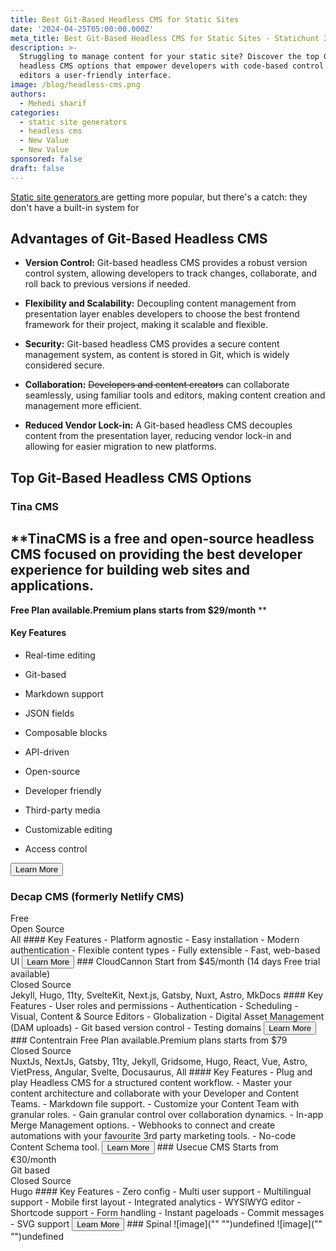 ```yaml
---
title: Best Git-Based Headless CMS for Static Sites
date: '2024-04-25T05:00:00.000Z'
meta_title: Best Git-Based Headless CMS for Static Sites - Statichunt 2024
description: >-
  Struggling to manage content for your static site? Discover the top Git-based
  headless CMS options that empower developers with code-based control and give
  editors a user-friendly interface.
image: /blog/headless-cms.png
authors:
  - Mehedi sharif
categories:
  - static site generators
  - headless cms
  - New Value
  - New Value
sponsored: false
draft: false
---
```


<a href="/blog/static-site-generators" target="_blank"> Static site generators </a> are getting more popular, but there's a catch: they don't have a built-in system for
## Advantages of Git-Based Headless CMS
- **Version Control:** Git-based headless CMS provides a robust version control system, allowing developers to track changes, collaborate, and roll back to previous versions if needed.

- **Flexibility and Scalability:** Decoupling content management from presentation layer enables developers to choose the best frontend framework for their project, making it scalable and flexible.

- **Security:** Git-based headless CMS provides a secure content management system, as content is stored in Git, which is widely considered secure.

- **Collaboration:** ~~Developers and content creators~~ can collaborate seamlessly, using familiar tools and editors, making content creation and management more efficient.

- **Reduced Vendor Lock-in:** A Git-based headless CMS decouples content from the presentation layer, reducing vendor lock-in and allowing for easier migration to new platforms.

## Top Git-Based Headless CMS Options
### Tina CMS
## **TinaCMS is a free and open-source headless CMS focused on providing the best developer experience for building web sites and applications.
**Free Plan available.Premium plans starts from $29/month** **
#### Key Features
- Real-time editing

- Git-based

- Markdown support

- JSON fields

- Composable blocks

- API-driven

- Open-source

- Developer friendly

- Third-party media

- Customizable editing

- Access control

<Button href="https://tina.io/" >Learn More </Button>
### Decap CMS (formerly Netlify CMS)
<Mockup src="/blog/decap-cms.png" alt="Decap headless cms" />
Free <br/>
Open Source <br/>
All
#### Key Features
- Platform agnostic
- Easy installation
- Modern authentication
- Flexible content types
- Fully extensible
- Fast, web-based UI
<Button href="https://decapcms.org/" >Learn More </Button>
### CloudCannon
<Mockup src="/blog/cloudcannon-cms.png" alt="Cloudcannon headless cms" />
Start from $45/month (14 days Free trial available)<br/>
Closed Source <br/>
Jekyll, Hugo, 11ty, SvelteKit, Next.js, Gatsby, Nuxt, Astro, MkDocs
#### Key Features
- User roles and permissions
- Authentication
- Scheduling
- Visual, Content & Source Editors
- Globalization
- Digital Asset Management (DAM uploads)
- Git based version control
- Testing domains
<Button href="https://cloudcannon.com/" >Learn More </Button>
### Contentrain
<Mockup src="/blog/contentrain-cms.png" alt="Contentrain headless cms" />
Free Plan available.Premium plans starts from $79 <br/>
Closed Source <br/>
NuxtJs, NextJs, Gatsby, 11ty, Jekyll, Gridsome, Hugo, React, Vue, Astro, VietPress, Angular, Svelte, Docusaurus, All
#### Key Features
- Plug and play Headless CMS for a structured content workflow.
- Master your content architecture and collaborate with your Developer and Content Teams.
- Markdown file support.
- Customize your Content Team with granular roles.
- Gain granular control over collaboration dynamics.
- In-app Merge Management options.
- Webhooks to connect and create automations with your favourite 3rd party marketing tools.
- No-code Content Schema tool.
<Button href="https://contentrain.io/" >Learn More </Button>
### Usecue CMS
<Mockup src="/blog/usecue-cms.png" alt="Usecue headless cms" />
Starts from €30/month <br/>
Git based <br/>
Closed Source <br/>
Hugo
#### Key Features
- Zero config
- Multi user support
- Multilingual support
- Mobile first layout
- Integrated analytics
- WYSIWYG editor
- Shortcode support
- Form handling
- Instant pageloads
- Commit messages
- SVG support
<Button href="https://cms.usecue.com/" >Learn More </Button>
### Spinal
![image]("" "")undefined
![image]("" "")undefined
